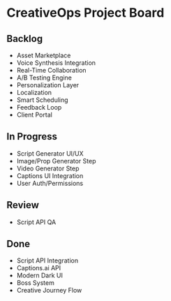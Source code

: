 # CreativeOps Project Board

## Backlog
- Asset Marketplace
- Voice Synthesis Integration
- Real-Time Collaboration
- A/B Testing Engine
- Personalization Layer
- Localization
- Smart Scheduling
- Feedback Loop
- Client Portal

## In Progress
- Script Generator UI/UX
- Image/Prop Generator Step
- Video Generator Step
- Captions UI Integration
- User Auth/Permissions

## Review
- Script API QA

## Done
- Script API Integration
- Captions.ai API
- Modern Dark UI
- Boss System
- Creative Journey Flow 